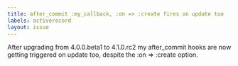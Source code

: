 ```yaml
---
title: after_commit :my_callback, :on => :create fires on update too 
labels: activerecord
layout: issue
---
```


After upgrading from 4.0.0.beta1 to 4.1.0.rc2 my after_commit hooks are now getting triggered on update too, despite the :on => :create option.

